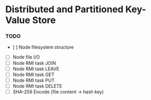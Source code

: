 # Distributed and Partitioned Key-Value Store

### TODO
- [ ] Node filesystem structure
- [ ] Node file I/O
- [ ] Node RMI task JOIN
- [ ] Node RMI task LEAVE
- [ ] Node RMI task GET 
- [ ] Node RMI task PUT
- [ ] Node RMI task DELETE
- [ ] SHA-256 Encode (file content -> hash key)